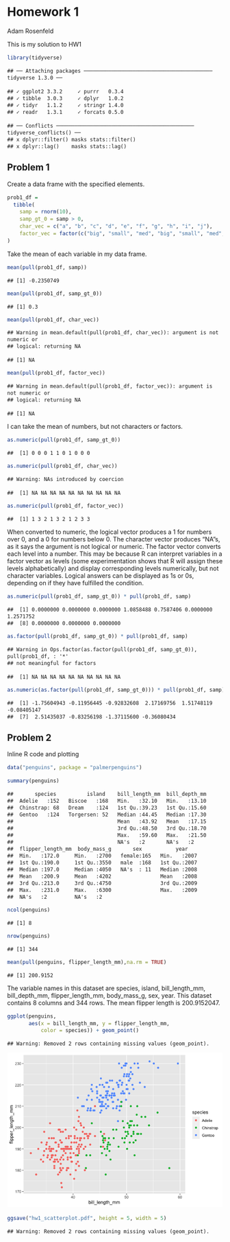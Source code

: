 Homework 1
================
Adam Rosenfeld

This is my solution to HW1

``` r
library(tidyverse)
```

    ## ── Attaching packages ────────────────────────────────────────── tidyverse 1.3.0 ──

    ## ✓ ggplot2 3.3.2     ✓ purrr   0.3.4
    ## ✓ tibble  3.0.3     ✓ dplyr   1.0.2
    ## ✓ tidyr   1.1.2     ✓ stringr 1.4.0
    ## ✓ readr   1.3.1     ✓ forcats 0.5.0

    ## ── Conflicts ───────────────────────────────────────────── tidyverse_conflicts() ──
    ## x dplyr::filter() masks stats::filter()
    ## x dplyr::lag()    masks stats::lag()

## Problem 1

Create a data frame with the specified elements.

``` r
prob1_df = 
  tibble(
    samp = rnorm(10),
    samp_gt_0 = samp > 0,
    char_vec = c("a", "b", "c", "d", "e", "f", "g", "h", "i", "j"),
    factor_vec = factor(c("big", "small", "med", "big", "small", "med", "big", "med", "small", "small"))
)
```

Take the mean of each variable in my data frame.

``` r
mean(pull(prob1_df, samp))
```

    ## [1] -0.2350749

``` r
mean(pull(prob1_df, samp_gt_0))
```

    ## [1] 0.3

``` r
mean(pull(prob1_df, char_vec))
```

    ## Warning in mean.default(pull(prob1_df, char_vec)): argument is not numeric or
    ## logical: returning NA

    ## [1] NA

``` r
mean(pull(prob1_df, factor_vec))
```

    ## Warning in mean.default(pull(prob1_df, factor_vec)): argument is not numeric or
    ## logical: returning NA

    ## [1] NA

I can take the mean of numbers, but not characters or factors.

``` r
as.numeric(pull(prob1_df, samp_gt_0)) 
```

    ##  [1] 0 0 0 1 1 0 1 0 0 0

``` r
as.numeric(pull(prob1_df, char_vec)) 
```

    ## Warning: NAs introduced by coercion

    ##  [1] NA NA NA NA NA NA NA NA NA NA

``` r
as.numeric(pull(prob1_df, factor_vec)) 
```

    ##  [1] 1 3 2 1 3 2 1 2 3 3

When converted to numeric, the logical vector produces a 1 for numbers
over 0, and a 0 for numbers below 0. The character vector produces
“NA”s, as it says the argument is not logical or numeric. The factor
vector converts each level into a number. This may be because R can
interpret variables in a factor vector as levels (some experimentation
shows that R will assign these levels alphabetically) and display
corresponding levels numerically, but not character variables. Logical
answers can be displayed as 1s or 0s, depending on if they have
fulfilled the condition.

``` r
as.numeric(pull(prob1_df, samp_gt_0)) * pull(prob1_df, samp)
```

    ##  [1] 0.0000000 0.0000000 0.0000000 1.0858488 0.7587406 0.0000000 1.2571752
    ##  [8] 0.0000000 0.0000000 0.0000000

``` r
as.factor(pull(prob1_df, samp_gt_0)) * pull(prob1_df, samp)
```

    ## Warning in Ops.factor(as.factor(pull(prob1_df, samp_gt_0)), pull(prob1_df, : '*'
    ## not meaningful for factors

    ##  [1] NA NA NA NA NA NA NA NA NA NA

``` r
as.numeric(as.factor(pull(prob1_df, samp_gt_0))) * pull(prob1_df, samp)
```

    ##  [1] -1.75604943 -0.11956445 -0.92832608  2.17169756  1.51748119 -0.08405147
    ##  [7]  2.51435037 -0.83256198 -1.37115600 -0.36080434

## Problem 2

Inline R code and plotting

``` r
data("penguins", package = "palmerpenguins")
```

``` r
summary(penguins)
```

    ##       species          island    bill_length_mm  bill_depth_mm  
    ##  Adelie   :152   Biscoe   :168   Min.   :32.10   Min.   :13.10  
    ##  Chinstrap: 68   Dream    :124   1st Qu.:39.23   1st Qu.:15.60  
    ##  Gentoo   :124   Torgersen: 52   Median :44.45   Median :17.30  
    ##                                  Mean   :43.92   Mean   :17.15  
    ##                                  3rd Qu.:48.50   3rd Qu.:18.70  
    ##                                  Max.   :59.60   Max.   :21.50  
    ##                                  NA's   :2       NA's   :2      
    ##  flipper_length_mm  body_mass_g       sex           year     
    ##  Min.   :172.0     Min.   :2700   female:165   Min.   :2007  
    ##  1st Qu.:190.0     1st Qu.:3550   male  :168   1st Qu.:2007  
    ##  Median :197.0     Median :4050   NA's  : 11   Median :2008  
    ##  Mean   :200.9     Mean   :4202                Mean   :2008  
    ##  3rd Qu.:213.0     3rd Qu.:4750                3rd Qu.:2009  
    ##  Max.   :231.0     Max.   :6300                Max.   :2009  
    ##  NA's   :2         NA's   :2

``` r
ncol(penguins)
```

    ## [1] 8

``` r
nrow(penguins)
```

    ## [1] 344

``` r
mean(pull(penguins, flipper_length_mm),na.rm = TRUE)
```

    ## [1] 200.9152

The variable names in this dataset are species, island,
bill\_length\_mm, bill\_depth\_mm, flipper\_length\_mm, body\_mass\_g,
sex, year. This dataset contains 8 columns and 344 rows. The mean
flipper length is 200.9152047.

``` r
ggplot(penguins, 
       aes(x = bill_length_mm, y = flipper_length_mm,
           color = species)) + geom_point() 
```

    ## Warning: Removed 2 rows containing missing values (geom_point).

![](p8105_hw1_files/figure-gfm/penguin_scatter-1.png)<!-- -->

``` r
ggsave("hw1_scatterplot.pdf", height = 5, width = 5)
```

    ## Warning: Removed 2 rows containing missing values (geom_point).
